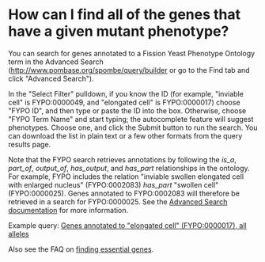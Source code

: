 # How can I find all of the genes that have a given mutant phenotype?
<!-- pombase_categories: Querying/Searching,Using Ontologies -->

You can search for genes annotated to a Fission Yeast Phenotype Ontology
term in the Advanced Search (http://www.pombase.org/spombe/query/builder
or go to the Find tab and click "Advanced Search").

In the "Select Filter" pulldown, if you know the ID (for example,
"inviable cell" is FYPO:0000049, and "elongated cell" is FYPO:0000017)
choose "FYPO ID", and then type or paste the ID into the box. Otherwise,
choose "FYPO Term Name" and start typing; the autocomplete feature will
suggest phenotypes. Choose one, and click the Submit button to run the
search. You can download the list in plain text or a few other formats
from the query results page.

Note that the FYPO search retrieves annotations by following the *is\_a*,
*part\_of*, *output\_of*, *has\_output*, and *has\_part* relationships in the
ontology. For example, FYPO includes the relation "inviable swollen
elongated cell with enlarged nucleus" (FYPO:0002083) *has\_part* "swollen
cell" (FYPO:0000025). Genes annotated to FYPO:0002083 will therefore be
retrieved in a search for FYPO:0000025. See the [Advanced Search documentation](/documentation/advanced-search-documentation) for more
information.

Example query: [Genes annotated to "elongated cell" (FYPO:0000017), all alleles](/spombe/query/builder?filter=37&value=%5B%7B%22param%22:%7B%22filter_1%22:%7B%22filter%22:%2219%22,%22query_1%22:%22FYPO:0000017%22,%22query_2%22:%22all_alleles%22%7D%7D,%22filter_count%22:%221%22%7D%5D) 

Also see the FAQ on [finding essential genes](/faq/can-i-get-list-essential-pombe-genes).

